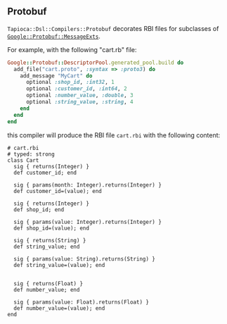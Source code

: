## Protobuf

`Tapioca::Dsl::Compilers::Protobuf` decorates RBI files for subclasses of
[`Google::Protobuf::MessageExts`](https://github.com/protocolbuffers/protobuf/tree/master/ruby).

For example, with the following "cart.rb" file:

~~~rb
Google::Protobuf::DescriptorPool.generated_pool.build do
  add_file("cart.proto", :syntax => :proto3) do
    add_message "MyCart" do
      optional :shop_id, :int32, 1
      optional :customer_id, :int64, 2
      optional :number_value, :double, 3
      optional :string_value, :string, 4
    end
  end
end
~~~

this compiler will produce the RBI file `cart.rbi` with the following content:

~~~rbi
# cart.rbi
# typed: strong
class Cart
  sig { returns(Integer) }
  def customer_id; end

  sig { params(month: Integer).returns(Integer) }
  def customer_id=(value); end

  sig { returns(Integer) }
  def shop_id; end

  sig { params(value: Integer).returns(Integer) }
  def shop_id=(value); end

  sig { returns(String) }
  def string_value; end

  sig { params(value: String).returns(String) }
  def string_value=(value); end


  sig { returns(Float) }
  def number_value; end

  sig { params(value: Float).returns(Float) }
  def number_value=(value); end
end
~~~
